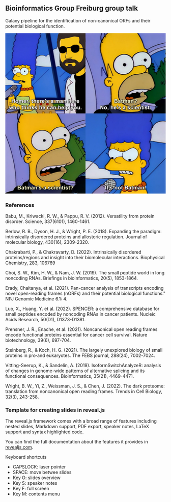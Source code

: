 ## Bioinformatics Group Freiburg group talk

Galaxy pipeline for the identification of non-canonical ORFs and their potential biological function.

![alt text](https://github.com/gallardoalba/group-talk-2023/blob/fa4557b3a6ca9a50818b44c2a3106b2b661709de/img/scientist.jpg)

### References

Babu, M., Kriwacki, R. W., & Pappu, R. V. (2012). Versatility from protein disorder. Science, 337(6101), 1460-1461.

Berlow, R. B., Dyson, H. J., & Wright, P. E. (2018). Expanding the paradigm: intrinsically disordered proteins and allosteric regulation. Journal of molecular biology, 430(16), 2309-2320.

Chakrabarti, P., & Chakravarty, D. (2022). Intrinsically disordered proteins/regions and insight into their biomolecular interactions. Biophysical Chemistry, 283, 106769

Choi, S. W., Kim, H. W., & Nam, J. W. (2019). The small peptide world in long noncoding RNAs. Briefings in bioinformatics, 20(5), 1853-1864.

Erady, Chaitanya, et al. (2021). Pan-cancer analysis of transcripts encoding novel open-reading frames (nORFs) and their potential biological functions." NPJ Genomic Medicine 6.1: 4.

Luo, X., Huang, Y. et al. (2022). SPENCER: a comprehensive database for small peptides encoded by noncoding RNAs in cancer patients. Nucleic Acids Research, 50(D1), D1373-D1381.

Prensner, J. R., Enache, et al. (2021). Noncanonical open reading frames encode functional proteins essential for cancer cell survival. Nature biotechnology, 39(6), 697-704.

Steinberg, R., & Koch, H. G. (2021). The largely unexplored biology of small proteins in pro‐and eukaryotes. The FEBS journal, 288(24), 7002-7024.

Vitting-Seerup, K., & Sandelin, A. (2019). IsoformSwitchAnalyzeR: analysis of changes in genome-wide patterns of alternative splicing and its functional consequences. Bioinformatics, 35(21), 4469-4471.

Wright, B. W., Yi, Z., Weissman, J. S., & Chen, J. (2022). The dark proteome: translation from noncanonical open reading frames. Trends in Cell Biology, 32(3), 243-258.

### Template for creating slides in reveal.js

The reveal.js framework comes with a broad range of features including nested slides, Markdown support, PDF export, speaker notes, LaTeX support and syntax highlighted code.

You can find the full documentation about the features it provides in [revealjs.com](https://revealjs.com/). 

Keyboard shortcuts
- CAPSLOCK: laser pointer
- SPACE: move betwee slides
- Key O: slides overview
- Key S: speaker notes
- Key F: full screen
- Key M: contents menu
